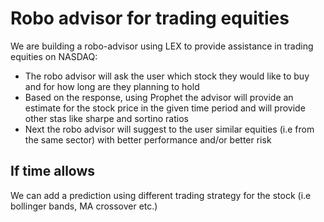 # Robo advisor for trading equities

We are building a robo-advisor using LEX to provide assistance in trading equities on NASDAQ:
- The robo advisor will ask the user which stock they would like to buy and for how long are they planning to hold
- Based on the response, using Prophet the advisor will provide an estimate for the stock price in the given time period and will provide other stas like sharpe and sortino ratios
- Next the robo advisor will suggest to the user similar equities (i.e from the same sector) with better performance and/or better risk 

## If time allows 
We can add a prediction using different trading strategy for the stock (i.e bollinger bands, MA crossover etc.)